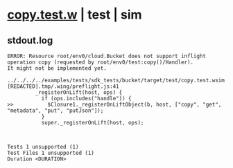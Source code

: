 # [copy.test.w](../../../../../../examples/tests/sdk_tests/bucket/copy.test.w) | test | sim

## stdout.log
```log
ERROR: Resource root/env0/cloud.Bucket does not support inflight operation copy (requested by root/env0/test:copy()/Handler).
It might not be implemented yet.

../../../../examples/tests/sdk_tests/bucket/target/test/copy.test.wsim.[REDACTED].tmp/.wing/preflight.js:41
         _registerOnLift(host, ops) {
           if (ops.includes("handle")) {
>>           $Closure1._registerOnLiftObject(b, host, ["copy", "get", "metadata", "put", "putJson"]);
           }
           super._registerOnLift(host, ops);

 
 
Tests 1 unsupported (1)
Test Files 1 unsupported (1)
Duration <DURATION>
```

